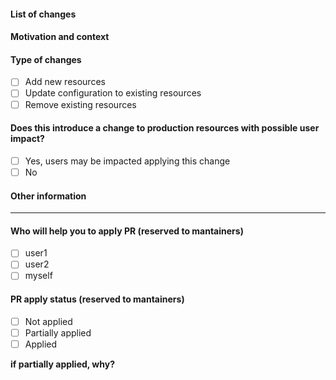 <!--- Please always add a PR description as if nobody knows anything about the context these changes come from. -->
<!--- Even if we are all from our internal team, we may not be on the same page. -->
<!--- Write this PR as you were contributing to a public OSS project, where nobody knows you and you have to earn their trust. -->
<!--- This will improve our projects in the long run! Thanks. -->

#### List of changes

<!--- Describe your changes in detail -->

#### Motivation and context

<!--- Why is this change required? What problem does it solve? -->

#### Type of changes

- [ ] Add new resources
- [ ] Update configuration to existing resources
- [ ] Remove existing resources

#### Does this introduce a change to production resources with possible user impact?

- [ ] Yes, users may be impacted applying this change
- [ ] No

#### Other information

<!-- Any other information that is important to this PR such as screenshots of how the component looks before and after the change. -->

---

#### Who will help you to apply PR (reserved to mantainers)

<!--- Who will help you to apply this PR -->

- [ ] user1
- [ ] user2
- [ ] myself

#### PR apply status (reserved to mantainers)

<!--- PR apply status -->

- [ ] Not applied
- [ ] Partially applied
- [ ] Applied

**if partially applied, why?**

<!--- Describe the blocking cause -->
